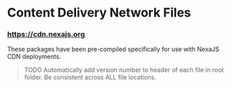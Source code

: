 # Content Delivery Network Files

### https://cdn.nexajs.org

These packages have been pre-compiled specifically for use with NexaJS CDN deployments.

> TODO Automatically add version number to header of each file in root folder.
Be consistent across ALL file locations.
